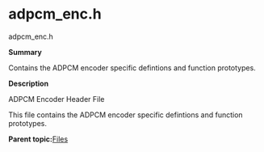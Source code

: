# adpcm\_enc.h

adpcm\_enc.h

**Summary**

Contains the ADPCM encoder specific defintions and function prototypes.

**Description**

ADPCM Encoder Header File

This file contains the ADPCM encoder specific defintions and function prototypes.

**Parent topic:**[Files](GUID-C613E88E-C396-4E39-86B2-D1DA9D79DBEC.md)

